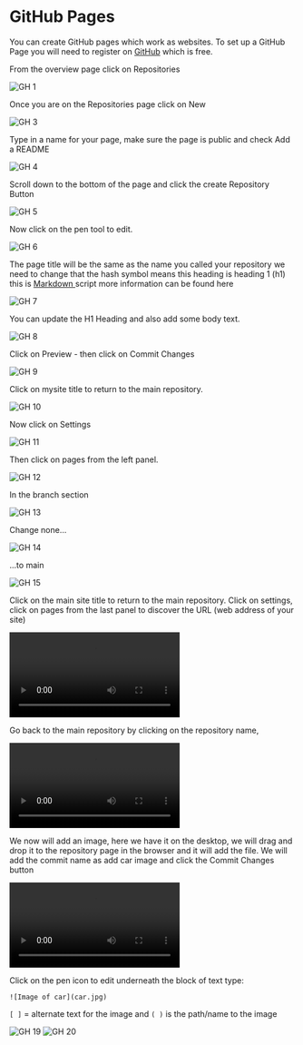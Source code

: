 # GitHub Pages

You can create GitHub pages which work as websites. To set up a GitHub Page you will need to register on [GitHub](https://github.com/) which is free.

From the overview page click on Repositories

![GH 1](images/gh_pages_1.png)

Once you are on the Repositories page click on New

![GH 3](images/gh_pages_3.png)

Type in a name for your page, make sure the page is public and check Add a README

![GH 4](images/gh_pages_4.png)

Scroll down to the bottom of the page and click the create Repository Button

![GH 5](images/gh_pages_5.png)

Now click on the pen tool to edit.

![GH 6](images/gh_pages_6.png)

The page title will be the same as the name you called your repository we need to change that the hash symbol means this heading is heading 1 (h1) this is [Markdown ](https://github.com/adam-p/markdown-here/wiki/Markdown-Cheatsheet)script more information can be found here

![GH 7](images/gh_pages_7.png)

You can update the H1 Heading and also add some body text.

![GH 8](images/gh_pages_8.png)

Click on Preview - then click on Commit Changes

![GH 9](images/gh_pages_9.png)

Click on mysite title to return to the main repository.

![GH 10](images/gh_pages_10.png)

Now click on Settings

![GH 11](images/gh_pages_11.png)

Then click on pages from the left panel.

![GH 12](images/gh_pages_12.png)

In the branch section

![GH 13](images/gh_pages_13.png)

Change none...

![GH 14](images/gh_pages_14.png)

...to main

![GH 15](images/gh_pages_15.png)

Click on the main site title to return to the main repository. Click on settings, click on pages from the last panel to discover the URL (web address of your site)

![GH 16](images/git_1.mp4)

Go back to the main repository by clicking on the repository name, 

![GH 17](images/git_2.mp4)

We now will add an image, here we have it on the desktop, we will drag and drop it to the repository page in the browser and it will add the file. We will add the commit name as add car image and click the Commit Changes button

![GH 18](images/git_3.mp4)

Click on the pen icon to edit underneath the block of text type:

`![Image of car](car.jpg)`

`[ ]` = alternate text for the image and `( )` is the path/name to the image

![GH 19](images/git_4.gif)
![GH 20](images/git_5.git)
